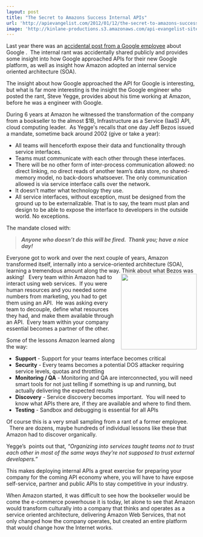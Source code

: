 ```yaml
---
layout: post
title: "The Secret to Amazons Success Internal APIs"
url: 'http://apievangelist.com/2012/01/12/the-secret-to-amazons-success-internal-apis/'
image: 'http://kinlane-productions.s3.amazonaws.com/api-evangelist-site/blog/amazon-com-logo.jpg'
---
```


<img src="http://kinlane-productions.s3.amazonaws.com/amazon/amazon-com-logo.jpg" alt="" align="right" />Last year there was an [accidental post from a Google employee][1] about Google .  The internal rant was accidentally shared publicly and provides some insight into how Google approached APIs for their new Google platform, as well as insight how Amazon adopted an internal service oriented architecture (SOA).

The insight about how Google approached the API for Google is interesting, but what is far more interesting is the insight the Google engineer who posted the rant, Steve Yegge, provides about his time working at Amazon, before he was a engineer with Google.

During 6 years at Amazon he witnessed the transformation of the company from a bookseller to the almost $1B, Infrastructure as a Service (IaaS) API, cloud computing leader.  As Yegge's recalls that one day Jeff Bezos issued a mandate, sometime back around 2002 (give or take a year):

  * All teams will henceforth expose their data and functionality through service interfaces.
  * Teams must communicate with each other through these interfaces.
  * There will be no other form of inter-process communication allowed: no direct linking, no direct reads of another team’s data store, no shared-memory model, no back-doors whatsoever. The only communication allowed is via service interface calls over the network.
  * It doesn’t matter what technology they use.
  * All service interfaces, without exception, must be designed from the ground up to be externalizable. That is to say, the team must plan and design to be able to expose the interface to developers in the outside world. No exceptions.

The mandate closed with:

> **_Anyone who doesn’t do this will be fired.  Thank you; have a nice day!_**

Everyone got to work and over the next couple of years, Amazon transformed itself, internally into a service-oriented architecture (SOA), learning a tremendous amount along the way.
<img src="http://kinlane-productions.s3.amazonaws.com/AWS_LOGO_CMYK.jpg" alt="" width="200" align="right" />
Think about what Bezos was asking!   Every team within Amazon had to interact using web services.  If you were human resources and you needed some numbers from marketing, you had to get them using an API.  He was asking every team to decouple, define what resources they had, and make them available through an API.  Every team within your company essential becomes a partner of the other.

Some of the lessons Amazon learned along the way:

  * **Support** - Support for your teams interface becomes critical
  * **Security** - Every teams becomes a potential DOS attacker requiring service levels, quotas and throttling
  * **Monitoring / QA** - Monitoring and QA are interconnected, you will need smart tools for not just telling if something is up and running, but actually delivering the expected results
  * **Discovery** - Service discovery becomes important.  You will need to know what APIs there are, if they are available and where to find them.
  * **Testing** - Sandbox and debugging is essential for all APIs

Of course this is a very small sampling from a rant of a former employee.   There are dozens, maybe hundreds of individual lessons like these that Amazon had to discover organically.

Yegge’s  points out that, _“Organizing into services taught teams not to trust each other in most of the same ways they’re not supposed to trust external developers.”_

This makes deploying internal APIs a great exercise for preparing your company for the coming API economy where, you will have to have expose self-service, partner and public APIs to stay competitive in your industry.

When Amazon started, it was difficult to see how the bookseller would be come the e-commerce powerhouse it is today, let alone to see that Amazon would transform culturally into a company that thinks and operates as a service oriented architecture, delivering Amazon Web Services, that not only changed how the company operates, but created an entire platform that would change how the Internet works.

   [1]: http://siliconangle.com/furrier/2011/10/12/google-engineer-accidently-shares-his-internal-memo-about-google-platform/ (accidental post from a Google employee)
